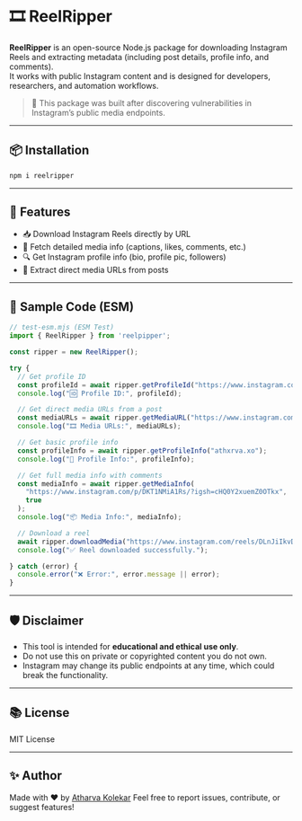 # 🎞️ ReelRipper

**ReelRipper** is an open-source Node.js package for downloading Instagram Reels and extracting metadata (including post details, profile info, and comments).  
It works with public Instagram content and is designed for developers, researchers, and automation workflows.

> 🚨 This package was built after discovering vulnerabilities in Instagram’s public media endpoints.

---

## 📦 Installation

```bash
npm i reelripper
````

---

## 🚀 Features

* 📥 Download Instagram Reels directly by URL
* 📝 Fetch detailed media info (captions, likes, comments, etc.)
* 🔍 Get Instagram profile info (bio, profile pic, followers)
* 🔗 Extract direct media URLs from posts

---

## 🧪 Sample Code (ESM)

```js
// test-esm.mjs (ESM Test)
import { ReelRipper } from 'reelpipper';

const ripper = new ReelRipper();

try {
  // Get profile ID
  const profileId = await ripper.getProfileId("https://www.instagram.com/athxrva.xo");
  console.log("🆔 Profile ID:", profileId);

  // Get direct media URLs from a post
  const mediaURLs = await ripper.getMediaURL("https://www.instagram.com/p/DK7fEw5xnqo/");
  console.log("🎞️ Media URLs:", mediaURLs);

  // Get basic profile info
  const profileInfo = await ripper.getProfileInfo("athxrva.xo");
  console.log("📄 Profile Info:", profileInfo);

  // Get full media info with comments
  const mediaInfo = await ripper.getMediaInfo(
    "https://www.instagram.com/p/DKT1NMiA1Rs/?igsh=cHQ0Y2xuemZ0OTkx",
    true
  );
  console.log("📦 Media Info:", mediaInfo);

  // Download a reel
  await ripper.downloadMedia("https://www.instagram.com/reels/DLnJiIkvDqk/");
  console.log("✅ Reel downloaded successfully.");

} catch (error) {
  console.error("❌ Error:", error.message || error);
}

```

---

## 🛡️ Disclaimer

* This tool is intended for **educational and ethical use only**.
* Do not use this on private or copyrighted content you do not own.
* Instagram may change its public endpoints at any time, which could break the functionality.

---

## 📚 License

MIT License

---

## ✨ Author

Made with ❤️ by [Atharva Kolekar](https://athrva.in)
Feel free to report issues, contribute, or suggest features!